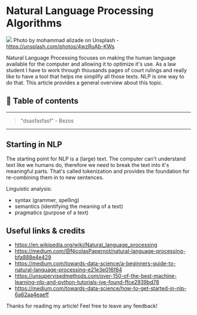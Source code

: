 # Natural Language Processing Algorithms


[<img src="https://images.unsplash.com/photo-1502790671504-542ad42d5189?auto=format&fit=crop&w=1500&q=60&ixid=dW5zcGxhc2guY29tOzs7Ozs%3D">](
https://unsplash.com/photos/4wzRuAb-KWs)
Photo by mohammad alizade on Unsplash - https://unsplash.com/photos/4wzRuAb-KWs


Natural Language Processing focuses on making the human language available for the computer and allowing it to optimize it's use. As a law student I have to work through thousands pages of court rulings and really like to have a tool that helps me simplify all those texts. NLP is one way to do that. This article provides a general overview about this topic.


## 📄 Table of contents


---
>"dsasfasfasf"  - Bezos
---

## Starting in NLP

The starting point for NLP is a (large) text. 
The computer can't understand text like we humans do, therefore we need to break the text into it's meaningful parts.
That's called tokenization and provides the foundation for re-combining them in to new sentences.

Linguistic analysis:
- syntax (grammer, spelling)
- semantics (identifying the meaning of a text)
- pragmatics (purpose of a text)






## Useful links & credits
- https://en.wikipedia.org/wiki/Natural_language_processing
- https://medium.com/@NicolasPapernot/natural-language-processing-bfa888e4e429
- https://medium.com/towards-data-science/a-beginners-guide-to-natural-language-processing-e21e3e016f84
- https://unsupervisedmethods.com/over-150-of-the-best-machine-learning-nlp-and-python-tutorials-ive-found-ffce2939bd78
- https://medium.com/towards-data-science/how-to-get-started-in-nlp-6a62aa4eaeff



Thanks for reading my article! Feel free to leave any feedback! 


<!-- Written by Daniel Deutsch (deudan1010@gmail.com) -->
